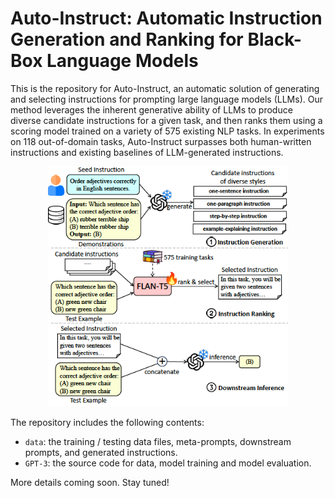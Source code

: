 # Auto-Instruct: Automatic Instruction Generation and Ranking for Black-Box Language Models

This is the repository for Auto-Instruct, an automatic solution of generating and selecting instructions for prompting large language models (LLMs). Our method leverages the inherent generative ability of LLMs to produce diverse candidate instructions for a given task, and then ranks them using a scoring model trained on a variety of 575 existing NLP tasks. In experiments on 118 out-of-domain tasks, Auto-Instruct surpasses both human-written instructions and existing baselines of LLM-generated instructions.

<center><img src="figures/pipeline.png" alt="Auto-Instruct Pipeline" width="384" height="384"></center>

The repository includes the following contents:

- `data`: the training / testing data files, meta-prompts, downstream prompts, and generated instructions.
- `GPT-3`: the source code for data, model training and model evaluation.

More details coming soon. Stay tuned!
